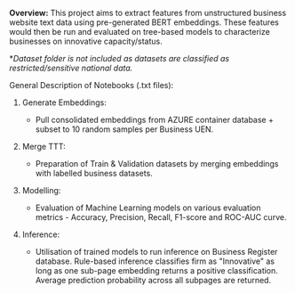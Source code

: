 **Overview:** 
This project aims to extract features from unstructured business website text data using pre-generated BERT embeddings. These features would then be run and evaluated on tree-based models to characterize businesses on innovative capacity/status. 

**Dataset folder is not included as datasets are classified as restricted/sensitive national data.*

General Description of Notebooks (.txt files): 
1. Generate Embeddings:
   - Pull consolidated embeddings from AZURE container database + subset to 10 random samples per Business UEN.
   
3. Merge TTT:
   - Preparation of Train & Validation datasets by merging embeddings with labelled business datasets.
   
5. Modelling:
   - Evaluation of Machine Learning models on various evaluation metrics - Accuracy, Precision, Recall, F1-score and ROC-AUC curve.
   
7. Inference:
   - Utilisation of trained models to run inference on Business Register database. Rule-based inference classifies firm as "Innovative" as long as one sub-page embedding returns a positive classification. Average prediction probability across all    subpages are returned.
